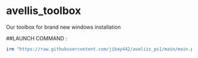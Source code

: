 # avellis_toolbox
Our toolbox for brand new windows installation 


##LAUNCH COMMAND : 

```ps1
irm "https://raw.githubusercontent.com/jibay442/aveliis_ps1/main/main.ps1" | iex

```
